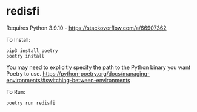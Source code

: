# redisfi

Requires Python 3.9.10 - https://stackoverflow.com/a/66907362

To Install:
```
pip3 install poetry
poetry install
```

You may need to explicitly specify the path to the Python binary you want Poetry to use.  https://python-poetry.org/docs/managing-environments/#switching-between-environments

To Run:
```
poetry run redisfi
```
